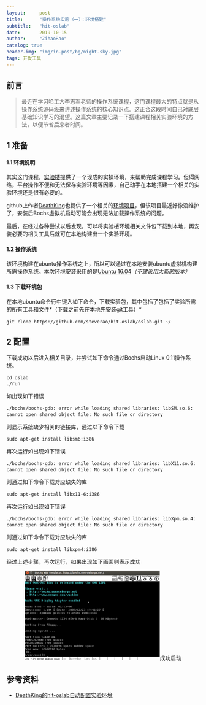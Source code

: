 ```yaml
---
layout:     post
title:      "操作系统实验（一）：环境搭建"
subtitle:   "hit-oslab"
date:       2019-10-15
author:     "ZihaoRao"
catalog: true
header-img: "img/in-post/bg/night-sky.jpg"
tags: 开发工具
---
```






## 前言

> 最近在学习哈工大李志军老师的操作系统课程，这门课程最大的特点就是从操作系统源码级来讲述操作系统的核心知识点。这正合这段时间自己对底层基础知识学习的渴望。这篇文章主要记录一下搭建课程相关实验环境的方法，以便节省后来者时间。                                                                                         
>



## 1 准备

#### 1.1 环境说明

其实这门课程，[实验楼](https://www.shiyanlou.com/courses/115)提供了一个现成的实操环境，来帮助完成课程学习。但碍网络，平台操作不便和无法保存实验环境等因素，自己动手在本地搭建一个相关的实验环境还是很有必要的。

github上作者[DeathKing](https://github.com/DeathKing)也提供了一个相关的[环境项目](https://github.com/DeathKing/hit-oslab)，但该项目最近好像没维护了，安装后Bochs虚拟机启动可能会出现无法加载操作系统的问题。

最后，在经过各种尝试以后发现，可以将实验楼环境相关文件包下载到本地，再安装必要的相关工具后就可在本地构建出一个实验环境。

#### 1.2 操作系统

该环境构建在ubuntu操作系统之上，所以可以通过在本地安装ubuntu虚拟机构建所需操作系统。本次环境安装采用的是[Ubuntu 16.04](http://releases.ubuntu.com/16.04/)*（不建议用太新的版本）*

#### 1.3 下载环境包

在本地ubuntu命令行中键入如下命令，下载实验包，其中包括了包括了实验所需的所有工具和文件*（下载之前先在本地先安装git工具）*

```Shell
git clone https://github.com/steverao/hit-oslab/oslab.git ~/
```



## 2 配置

下载成功以后进入相关目录，并尝试如下命令通过Bochs启动Linux 0.11操作系统。

```Shell
cd oslab
./run
```

如出现如下错误

```Shell
./bochs/bochs-gdb: error while loading shared libraries: libSM.so.6: cannot open shared object file: No such file or directory
```

则显示系统缺少相关的链接库，通过以下命令下载

```Shell
sudo apt-get install libsm6:i386
```

再次运行如出现如下错误

```Shell
./bochs/bochs-gdb: error while loading shared libraries: libX11.so.6: cannot open shared object file: No such file or directory
```

则通过如下命令下载对应缺失的库

```Shell
sudo apt-get install libx11-6:i386
```

再次运行如出现如下错误

```Shell
./bochs/bochs-gdb: error while loading shared libraries: libXpm.so.4: cannot open shared object file: No such file or directory
```

则通过如下命令下载对应缺失的库

```Shell
sudo apt-get install libxpm4:i386
```

经过上述步骤，再次运行，如果出现如下画面则表示成功

<div align="center"><img src="/img/in-post/content/oslab/environment/linux-setup.png" width="70%"/>成功启动</div>




## 参考资料

- [DeathKing的hit-oslab自动配置实验环境](https://github.com/DeathKing/hit-oslab)